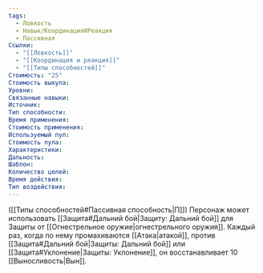 ```yaml
---
tags:
  - Ловкость
  - Навык/КоординацияИРеакция
  - Пассивная
Ссылки:
  - "[[Ловкость]]"
  - "[[Координация и реакция]]"
  - "[[Типы способностей]]"
Стоимость: "25"
Стоимость выкупа:
Уровни:
Связанные навыки:
Источник:
Тип способности:
Время применения:
Стоимость применения:
Используемый пул:
Стоимость пула:
Характеристики:
Дальность:
Шаблон:
Количество целей:
Время действия:
Тип воздействия:
---
```

([[Типы способностей#Пассивная способность|П]]) Персонаж может использовать [[Защита#Дальний бой|Защиту: Дальний бой]] для Защиты от [[Огнестрельное оружие|огнестрельного оружия]]. Каждый раз, когда по нему промахиваются [[Атака|атакой]], против [[Защита#Дальний бой|Защиты: Дальний бой]] или [[Защита#Уклонение|Защиты: Уклонение]], он восстанавливает 10 [[Выносливость|Вын]].